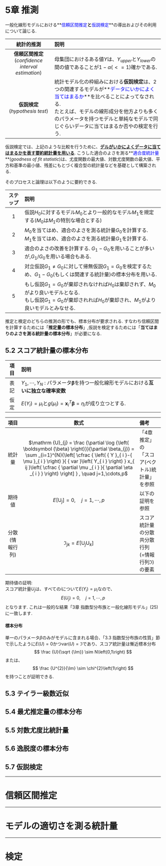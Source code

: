 # 5章 推測
一般化線形モデルにおける**<font color="blue">信頼区間推定</font>**と**<font color="blue">仮説検定</font>**の導出およびその利用について論じる.

| 統計的推測 | 説明 |
|:-----------------------------:|:------------------------|
| **信頼区間推定**<br>(*confidence interval estimation*)  | 母集団におけるある値$Y$は、$Y_{upper}$と$Y_{lower}$の間の値であることが$1-\alpha(<=1)$確かである. |
| **仮説検定**<br>(*hypothesis test*) | 統計モデル化の枠組みにおける**仮説検定**は、2つの関連するモデルが**<font color="blue">データにいかによく当てはまるか</font>**を比べることによってなされる.<br>たとえば、モデルの線形成分を他方よりも多くのパラメータを持つモデルと単純なモデルで同じぐらいデータに当てはまるか否やの検定を行う. |

仮説検定では、上記のような比較を行うために、**<u>デルがいかによくデータに当てはまるかを表す要約統計量を用いる</u>**. こうした適合のよさを測る**<font color="blue">適合度統計量</font>**(*goodness of fit statistic*)は、尤度関数の最大値、対数尤度関数の最大値、平方和基準の最小値、残差にもとづく複合型の統計量などを基礎として構築される.

そのプロセスと論理は以下のように要約できる.

| ステップ | 説明 |
|:-------:|:----|
| 1 | 仮説$H_{0}$に対するモデル$M_{0}$とより一般的なモデル$M_{1}$を規定する($M_{0}$は$M_{1}$の特別な場合とする) |
| 2 | $M_{0}$を当てはめ、適合のよさを測る統計量$G_{0}$を計算する. <br>$M_{1}$を当てはめ、適合のよさを測る統計量$G_{1}$を計算する. |
| 3 | 適合のよさの改善を計算する. $G_{1} - G_{0}$を用いることが多いが,$G_{1}/G_{0}$を用いる場合もある. |
| 4 | 対立仮説$G_{1} \neq G_{0}$に対して帰無仮説$G_{1} = G_{0}$を検定するため、$G_{1} - G_{0}$(もしくは関連する統計量)の標本分布を用いる. |
| 5 | もし仮説$G_{1} = G_{0}$が棄却されなければ$H_{0}$は棄却されず、$M_{0}$がより良いモデルとなる.<br>もし仮説$G_{1} = G_{0}$が棄却されれば$H_{0}$が棄却され、$M_{1}$がより良いモデルとみなせる. |

推定と検定のどちらの推測の形でも、標本分布が要求される. すなわち信頼区間を計算するためには「**推定量の標本分布**」,仮説を検定するためには「**当てはまりのよさを測る統計量の標本分布**」が必要になる.

## 5.2 スコア統計量の標本分布

| 項目 | 説明 |
|:----:|:----|
| 表記 | $Y_{1},\cdots,Y_{N}$ : パラメータ$\boldsymbol {\beta}$を持つ一般化線形モデルにおける**互いに独立な確率変数** |
| 仮定 | $E\left( Y_{i} \right) = \mu_{i}$と$g\left(\mu_{i}\right) = \mathrm {\boldsymbol {x}}_{i}^{T} \boldsymbol {\beta} = \eta_{i}$が成り立つとする.

| 項目 | 数式 | 備考 |
|:---:|:---------:|:----|
| 統計量 | $\mathrm {U}_{j} = \frac {\partial \log {\left( \boldsymbol {\beta} \right)}}{\partial \beta_{j}} = \sum _{i=1}^{N}{\left[ \cfrac { \left( { Y }_{ i }-{ \mu  }_{ i } \right)  }{ { var }\left( Y_{ i } \right)  } x_{ ij }\left( \cfrac { \partial \mu _{ i } }{ \partial \eta _{ i } }  \right)  \right] } , \quad j=1,\cdots,p$ | 「4章 推定」の<br>「スコア(ベクトル)統計量」を参照 |
| 期待値 | $E\left[\mathrm {U}_{j}\right] = 0, \quad j = 1,\cdots,p$ | 以下の証明を参照 |
| 分散(情報行列) | $\Im_{jk} = E\left[ \mathrm {U}_{j} \mathrm {U}_{k} \right]$ | スコア統計量の分散共分散行列<br>(=情報行列$\Im$)の要素 |

期待値の証明:<br>
スコア統計量$U_{j}$は、すべての$i$について$E\left(Y_{i}\right) = \mu_{i}$なので、
$$
E\left( U_{j} \right) = 0, \quad j = 1,\cdots,p
$$
となります. これは一般的な結果「3章 指数型分布族と一般化線形モデル」(25)に一致します.

#### 標本分布
単一のパラメータ$\beta$のみがモデルに含まれる場合、「3.3 指数型分布族の性質」節で示したように$E\left(U\right) = 0$かつ$\mathrm {var}\left( U \right) = \Im$であり、スコア統計量は慚近標本分布
$$
\frac {U}{\sqrt {\Im}} \sim N\left(0,1\right)
$$
または、
$$
\frac {U^{2}}{\Im} \sim \chi^{2}\left(1\right)
$$
を持つことが証明できる.




## 5.3 テイラー級数近似

## 5.4 最尤推定量の標本分布

## 5.5 対数尤度比統計量

## 5.6 逸脱度の標本分布

## 5.7 仮説検定


---
# 信頼区間推定



---
# モデルの適切さを測る統計量



---
# 検定